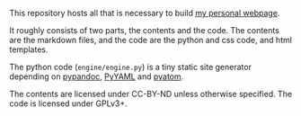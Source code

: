 This repository hosts all that is necessary to build [my personal webpage](https://ypei.me).

It roughly consists of two parts, the contents and the code. The contents are the markdown files, and the code are the python and css code, and html templates.

The python code (`engine/engine.py`) is a tiny static site generator depending on [pypandoc](https://pypi.python.org/pypi/pypandoc), [PyYAML](http://pyyaml.org/) and [pyatom](https://pypi.python.org/pypi/pyatom).

The contents are licensed under CC-BY-ND unless otherwise specified.
The code is licensed under GPLv3+.
